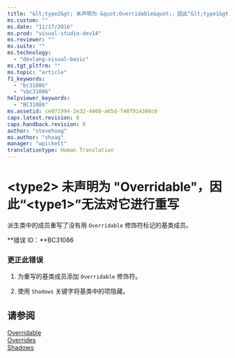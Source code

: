 ```yaml
---
title: "&lt;type2&gt; 未声明为 &quot;Overridable&quot;，因此“&lt;type1&gt;”无法对它进行重写 | Microsoft Docs"
ms.custom: ""
ms.date: "11/17/2016"
ms.prod: "visual-studio-dev14"
ms.reviewer: ""
ms.suite: ""
ms.technology: 
  - "devlang-visual-basic"
ms.tgt_pltfrm: ""
ms.topic: "article"
f1_keywords: 
  - "bc31086"
  - "vbc31086"
helpviewer_keywords: 
  - "BC31086"
ms.assetid: ce071994-2e32-4460-a65d-f48f914386c6
caps.latest.revision: 8
caps.handback.revision: 8
author: "stevehoag"
ms.author: "shoag"
manager: "wpickett"
translationtype: Human Translation
---
```

# &lt;type2&gt; 未声明为 &quot;Overridable&quot;，因此“&lt;type1&gt;”无法对它进行重写
派生类中的成员重写了没有用 `Overridable` 修饰符标记的基类成员。  
  
 **错误 ID：**BC31086  
  
### 更正此错误  
  
1.  为重写的基类成员添加 `Overridable` 修饰符。  
  
2.  使用 `Shadows` 关键字将基类中的项隐藏。  
  
## 请参阅  
 [Overridable](../../visual-basic/language-reference/modifiers/overridable.md)   
 [Overrides](../../visual-basic/language-reference/modifiers/overrides.md)   
 [Shadows](../../visual-basic/language-reference/modifiers/shadows.md)